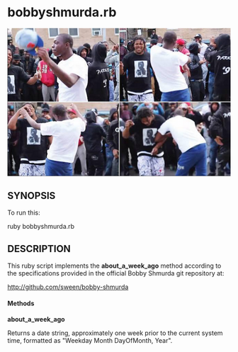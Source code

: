 # bobbyshmurda.rb  

![Bobby Shmurda](https://raw.githubusercontent.com/sween/bobby-shmurda/master/assets/bobby-shmurda.png)

## SYNOPSIS

 To run this:

 ruby bobbyshmurda.rb 	

## DESCRIPTION

This ruby script implements the **about_a_week_ago** method according to the specifications
provided in the official Bobby Shmurda git repository at:

http://github.com/sween/bobby-shmurda

#### Methods

**about_a_week_ago**

Returns a date string, approximately one week prior to the current system
time, formatted as "Weekday Month DayOfMonth, Year".

